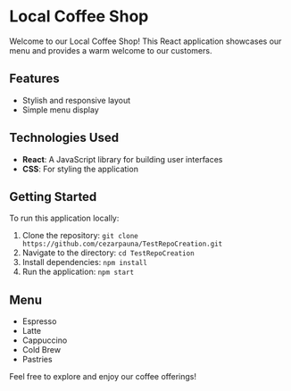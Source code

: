 # Local Coffee Shop

Welcome to our Local Coffee Shop! This React application showcases our menu and provides a warm welcome to our customers.

## Features
- Stylish and responsive layout
- Simple menu display

## Technologies Used
- **React**: A JavaScript library for building user interfaces
- **CSS**: For styling the application

## Getting Started
To run this application locally:
1. Clone the repository: `git clone https://github.com/cezarpauna/TestRepoCreation.git`
2. Navigate to the directory: `cd TestRepoCreation`
3. Install dependencies: `npm install`
4. Run the application: `npm start`

## Menu
- Espresso
- Latte
- Cappuccino
- Cold Brew
- Pastries

Feel free to explore and enjoy our coffee offerings!